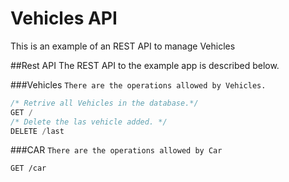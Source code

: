 # Vehicles API
This is an example of an REST API to manage Vehicles

##Rest API
The REST API to the example app is described below.

###Vehicles
``There are the operations allowed by Vehicles.``
```` java
/* Retrive all Vehicles in the database.*/
GET / 
/* Delete the las vehicle added. */
DELETE /last 
````


###CAR
``There are the operations allowed by Car``
`````` http request
GET /car